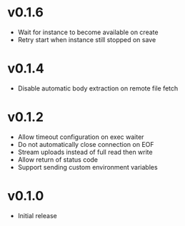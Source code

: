 # v0.1.6
* Wait for instance to become available on create
* Retry start when instance still stopped on save

# v0.1.4
* Disable automatic body extraction on remote file fetch

# v0.1.2
* Allow timeout configuration on exec waiter
* Do not automatically close connection on EOF
* Stream uploads instead of full read then write
* Allow return of status code
* Support sending custom environment variables

# v0.1.0
* Initial release
